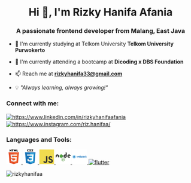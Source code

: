 <h1 align="center">Hi 👋, I'm Rizky Hanifa Afania</h1>
<h3 align="center">A passionate frontend developer from Malang, East Java</h3>

- 🏫 I'm currently studying at Telkom University **Telkom University Purwokerto**

- 🌱 I'm currently attending a bootcamp at **Dicoding x DBS Foundation**

- 📫 Reach me at **rizkyhanifa33@gmail.com**

- 💡 *"Always learning, always growing!"* 

<h3 align="left">Connect with me:</h3>
<p align="left">
<a href="https://linkedin.com/in/https://www.linkedin.com/in/rizkyhanifaafania" target="blank"><img align="center" src="https://raw.githubusercontent.com/rahuldkjain/github-profile-readme-generator/master/src/images/icons/Social/linked-in-alt.svg" alt="https://www.linkedin.com/in/rizkyhanifaafania" height="30" width="40" /></a>
<a href="https://instagram.com/https://www.instagram.com/riz.hanifaa/" target="blank"><img align="center" src="https://raw.githubusercontent.com/rahuldkjain/github-profile-readme-generator/master/src/images/icons/Social/instagram.svg" alt="https://www.instagram.com/riz.hanifaa/" height="30" width="40" /></a>
</p>

<h3 align="left">Languages and Tools:</h3>
<p align="left">
  <a href="https://www.w3.org/html/" target="_blank" rel="noreferrer">
    <img src="https://raw.githubusercontent.com/devicons/devicon/master/icons/html5/html5-original-wordmark.svg" alt="html5" width="40" height="40"/>
  </a>
  <a href="https://www.w3schools.com/css/" target="_blank" rel="noreferrer">
    <img src="https://raw.githubusercontent.com/devicons/devicon/master/icons/css3/css3-original-wordmark.svg" alt="css3" width="40" height="40"/>
  </a>
  <a href="https://developer.mozilla.org/en-US/docs/Web/JavaScript" target="_blank" rel="noreferrer">
    <img src="https://raw.githubusercontent.com/devicons/devicon/master/icons/javascript/javascript-original.svg" alt="javascript" width="40" height="40"/>
  </a>
  <a href="https://nodejs.org" target="_blank" rel="noreferrer">
    <img src="https://raw.githubusercontent.com/devicons/devicon/master/icons/nodejs/nodejs-original-wordmark.svg" alt="nodejs" width="40" height="40"/>
  </a>
  <a href="https://webpack.js.org" target="_blank" rel="noreferrer">
    <img src="https://raw.githubusercontent.com/devicons/devicon/d00d0969292a6569d45b06d3f350f463a0107b0d/icons/webpack/webpack-original-wordmark.svg" alt="webpack" width="40" height="40"/>
  </a>
  <a href="https://flutter.dev" target="_blank" rel="noreferrer">
    <img src="https://www.vectorlogo.zone/logos/flutterio/flutterio-icon.svg" alt="flutter" width="40" height="40"/>
  </a>
</p>



<img height="180em" src="https://github-readme-stats-eight-theta.vercel.app/api/top-langs/?username=rizkyhanifaa&layout=compact&theme=algolia" alt="rizkyhanifaa" />
